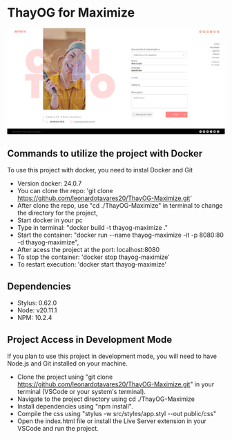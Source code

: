 # ThayOG for Maximize

![Alt Text](./public/assets/images/thaynaog-captura.png)

## Commands to utilize the project with Docker

To use this project with docker, you need to instal Docker and Git

- Version docker: 24.0.7
- You can clone the repo: 'git clone https://github.com/leonardotavares20/ThayOG-Maximize.git'
- After clone the repo, use "cd ./ThayOG-Maximize" in terminal to change the directory for the project,
- Start docker in your pc
- Type in terminal: "docker build -t thayog-maximize ."
- Start the container: "docker run --name thayog-maximize -it -p 8080:80 -d thayog-maximize",
- After acess the project at the port: localhost:8080
- To stop the container: 'docker stop thayog-maximize'
- To restart execution: 'docker start thayog-maximize'

## Dependencies
- Stylus: 0.62.0
- Node: v20.11.1
- NPM: 10.2.4

## Project Access in Development Mode

If you plan to use this project in development mode, you will need to have Node.js and Git installed on your machine.

- Clone the project using "git clone https://github.com/leonardotavares20/ThayOG-Maximize.git" in your terminal (VSCode or your system's terminal).
- Navigate to the project directory using cd ./ThayOG-Maximize
- Install dependencies using "npm install".
- Compile the css using "stylus -w src/styles/app.styl --out public/css"
- Open the index.html file or install the Live Server extension in your VSCode and run the project.



